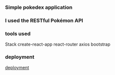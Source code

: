 ### Simple pokedex application 



### I used the RESTful Pokémon API 






### tools used
Stack
create-react-app
react-router
axios
bootstrap

### deployment

[deployment](https://gentle-citadel-11582.herokuapp.com/)